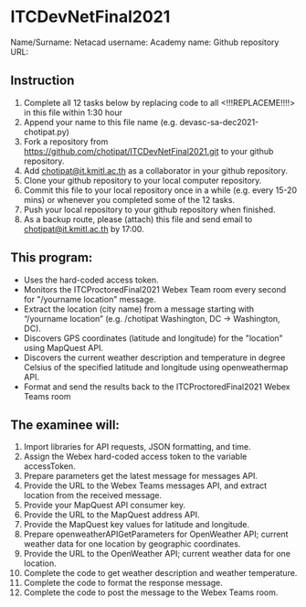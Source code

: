 # ITCDevNetFinal2021
Name/Surname:
Netacad username:
Academy name:
Github repository URL: 

## Instruction
1. Complete all 12 tasks below by replacing code to all <!!!REPLACEME!!!!> in this file within 1:30 hour
2. Append your name to this file name (e.g. devasc-sa-dec2021-chotipat.py)
3. Fork a repository from https://github.com/chotipat/ITCDevNetFinal2021.git to your github repository.
4. Add chotipat@it.kmitl.ac.th as a collaborator in your github repository.
5. Clone your github repository to your local computer repository.
6. Commit this file to your local repository once in a while (e.g. every 15-20 mins) or whenever you completed some of the 12 tasks.
7. Push your local repository to your github repository when finished.
8. As a backup route, please (attach) this file and send email to chotipat@it.kmitl.ac.th by 17:00.

## This program:
- Uses the hard-coded access token.
- Monitors the ITCProctoredFinal2021 Webex Team room every second for "/yourname location" message.
- Extract the location (city name) from a message starting with “/yourname location” (e.g. /chotipat Washington, DC -> Washington, DC).
- Discovers GPS coordinates (latitude and longitude) for the "location" using MapQuest API.
- Discovers the current weather description and temperature in degree Celsius of the specified latitude and longitude using openweathermap API. 
- Format and send the results back to the ITCProctoredFinal2021 Webex Teams room

## The examinee will:
1. Import libraries for API requests, JSON formatting, and time.
2. Assign the Webex hard-coded access token to the variable accessToken.
3. Prepare parameters get the latest message for messages API.
4. Provide the URL to the Webex Teams messages API, and extract location from the received message.
5. Provide your MapQuest API consumer key.
6. Provide the URL to the MapQuest address API.
7. Provide the MapQuest key values for latitude and longitude.
8. Prepare openweatherAPIGetParameters for OpenWeather API; current weather data for one location by geographic coordinates.
9. Provide the URL to the OpenWeather API; current weather data for one location.
10. Complete the code to get weather description and weather temperature.
11. Complete the code to format the response message.
12. Complete the code to post the message to the Webex Teams room.  

